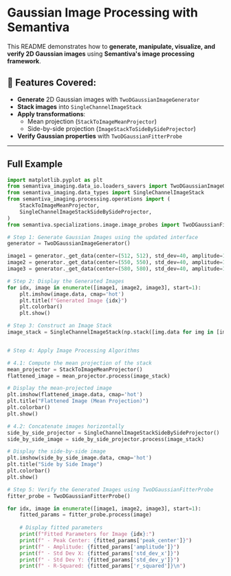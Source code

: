 # Gaussian Image Processing with Semantiva

This README demonstrates how to **generate, manipulate, visualize, and verify 2D Gaussian images** using **Semantiva's image processing framework**.

## 🚀 Features Covered:
- **Generate** 2D Gaussian images with `TwoDGaussianImageGenerator`
- **Stack images** into `SingleChannelImageStack`
- **Apply transformations**:
  - Mean projection (`StackToImageMeanProjector`)
  - Side-by-side projection (`ImageStackToSideBySideProjector`)
- **Verify Gaussian properties** with `TwoDGaussianFitterProbe`

---

## Full Example

```python
import matplotlib.pyplot as plt
from semantiva_imaging.data_io.loaders_savers import TwoDGaussianImageGenerator
from semantiva_imaging.data_types import SingleChannelImageStack
from semantiva_imaging.processing.operations import (
    StackToImageMeanProjector,
    SingleChannelImageStackSideBySideProjector,
)
from semantiva.specializations.image.image_probes import TwoDGaussianFitterProbe

# Step 1: Generate Gaussian Images using the updated interface
generator = TwoDGaussianImageGenerator()

image1 = generator._get_data(center=(512, 512), std_dev=40, amplitude=100, image_size=(1024, 1024))
image2 = generator._get_data(center=(550, 550), std_dev=40, amplitude=100, image_size=(1024, 1024))
image3 = generator._get_data(center=(580, 580), std_dev=40, amplitude=100, image_size=(1024, 1024))

# Step 2: Display the Generated Images
for idx, image in enumerate([image1, image2, image3], start=1):
    plt.imshow(image.data, cmap='hot')
    plt.title(f"Generated Image {idx}")
    plt.colorbar()
    plt.show()

# Step 3: Construct an Image Stack
image_stack = SingleChannelImageStack(np.stack([img.data for img in [image1, image2, image3]]))


# Step 4: Apply Image Processing Algorithms

# 4.1: Compute the mean projection of the stack
mean_projector = StackToImageMeanProjector()
flattened_image = mean_projector.process(image_stack)

# Display the mean-projected image
plt.imshow(flattened_image.data, cmap='hot')
plt.title("Flattened Image (Mean Projection)")
plt.colorbar()
plt.show()

# 4.2: Concatenate images horizontally
side_by_side_projector = SingleChannelImageStackSideBySideProjector()
side_by_side_image = side_by_side_projector.process(image_stack)

# Display the side-by-side image
plt.imshow(side_by_side_image.data, cmap='hot')
plt.title("Side by Side Image")
plt.colorbar()
plt.show()

# Step 5: Verify the Generated Images using TwoDGaussianFitterProbe
fitter_probe = TwoDGaussianFitterProbe()

for idx, image in enumerate([image1, image2, image3], start=1):
    fitted_params = fitter_probe.process(image)
    
    # Display fitted parameters
    print(f"Fitted Parameters for Image {idx}:")
    print(f" - Peak Center: {fitted_params['peak_center']}")
    print(f" - Amplitude: {fitted_params['amplitude']}")
    print(f" - Std Dev X: {fitted_params['std_dev_x']}")
    print(f" - Std Dev Y: {fitted_params['std_dev_y']}")
    print(f" - R-Squared: {fitted_params['r_squared']}\n")
```

